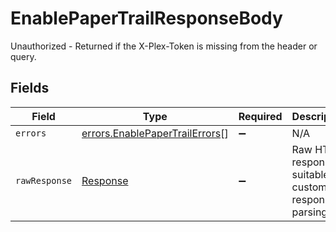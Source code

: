 # EnablePaperTrailResponseBody

Unauthorized - Returned if the X-Plex-Token is missing from the header or query.


## Fields

| Field                                                                            | Type                                                                             | Required                                                                         | Description                                                                      |
| -------------------------------------------------------------------------------- | -------------------------------------------------------------------------------- | -------------------------------------------------------------------------------- | -------------------------------------------------------------------------------- |
| `errors`                                                                         | [errors.EnablePaperTrailErrors](../../models/errors/enablepapertrailerrors.md)[] | :heavy_minus_sign:                                                               | N/A                                                                              |
| `rawResponse`                                                                    | [Response](https://developer.mozilla.org/en-US/docs/Web/API/Response)            | :heavy_minus_sign:                                                               | Raw HTTP response; suitable for custom response parsing                          |